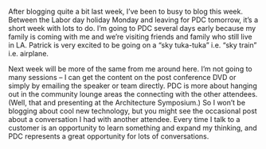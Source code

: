 After blogging quite a bit last week, I’ve been to busy to blog this
week. Between the Labor day holiday Monday and leaving for PDC tomorrow,
it’s a short week with lots to do. I’m going to PDC several days
early because my family is coming with me and we’re visiting friends and
family who still live in LA. Patrick is very excited to be going on a
“sky tuka-tuka” i.e. “sky train” i.e. airplane.

Next week will be more of the same from me around here. I’m not going to
many sessions – I can get the content on the post conference DVD or
simply by emailing the speaker or team directly. PDC is more about
hanging out in the community lounge areas the connecting with the other
attendees. (Well, that and presenting at the Architecture Symposium.) So
I won’t be blogging about cool new technology, but you might see the
occasional post about a conversation I had with another attendee. Every
time I talk to a customer is an opportunity to learn something and
expand my thinking, and PDC represents a great opportunity for lots of
conversations.
